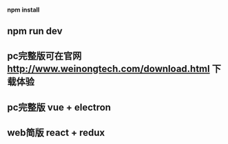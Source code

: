 #### npm install
## npm run dev

## pc完整版可在官网 http://www.weinongtech.com/download.html 下载体验
## pc完整版 vue + electron
## web简版 react + redux
